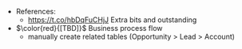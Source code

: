 - References:
    - https://t.co/hbDqFuCHjJ
Extra bits and outstanding
- $\color{red}{[TBD]}$ Business process flow
    - manually create related tables (Opportunity > Lead > Account)